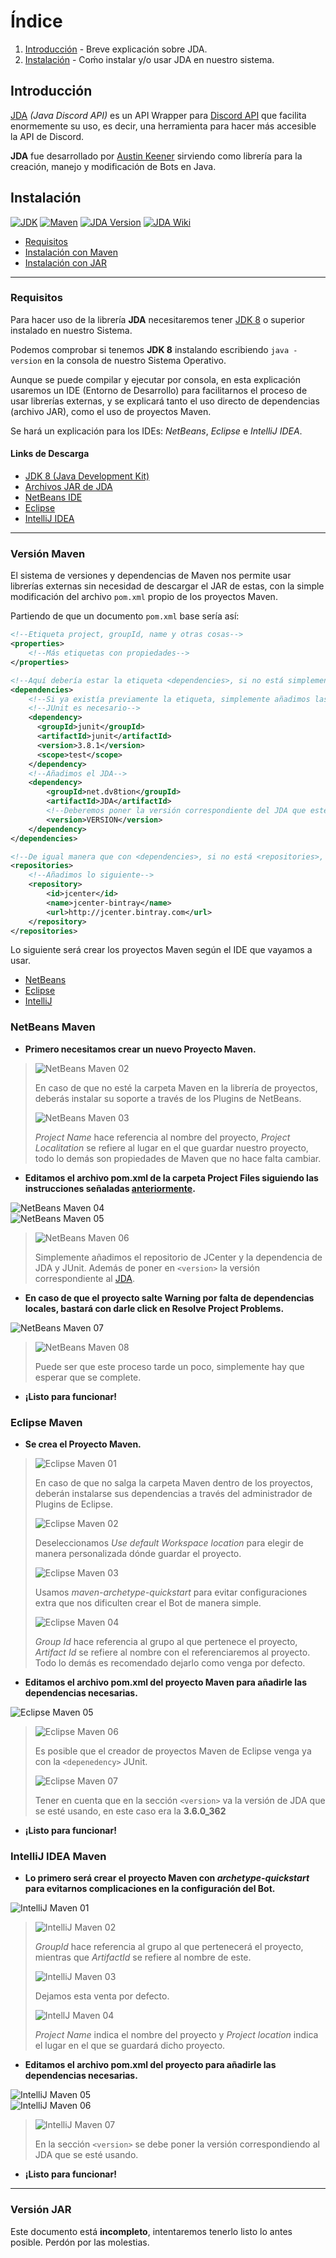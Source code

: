 # Índice

1. [Introducción](##introducción) - Breve explicación sobre JDA.
2. [Instalación](##instalación) - Coḿo instalar y/o usar JDA en nuestro sistema.

## Introducción

[JDA](https://github.com/DV8FromTheWorld/JDA "JDA GitHub") *(Java Discord API)* es un API Wrapper para [Discord API](https://discordapp.com/developers/docs/intro "Discord API Documentation") que facilita enormemente su uso, es decir, una herramienta para hacer más accesible la API de Discord.

**JDA** fue desarrollado por [Austin Keener](https://github.com/DV8FromTheWorld/ "Developer Home") sirviendo como librería para la creación, manejo y modificación de Bots en Java.

## Instalación

[![JDK](https://img.shields.io/badge/JDK-8+-red.svg)](http://www.oracle.com/technetwork/java/javase/downloads/jdk8-downloads-2133151.html "JDK 8 Download")
[![Maven](https://img.shields.io/badge/Maven-Lastest-yellow.svg)](https://maven.apache.org/ "Maven Download")
[![JDA Version](https://img.shields.io/badge/JDA-Lastest-lightgrey.svg)](https://github.com/DV8FromTheWorld/JDA "JDA GitHub")
[![JDA Wiki](https://img.shields.io/badge/Wiki-Home-blue.svg)](https://github.com/DV8FromTheWorld/JDA/wiki "JDA Wiki")

- [Requisitos](###requisitos)
- [Instalación con Maven](###versión-maven)
- [Instalación con JAR](###versión-jar)

---

### Requisitos

Para hacer uso de la librería **JDA** necesitaremos tener [JDK 8](http://www.oracle.com/technetwork/java/javase/downloads/jdk8-downloads-2133151.html "JDK 8 Download") o superior instalado en nuestro Sistema.

Podemos comprobar si tenemos **JDK 8** instalando escribiendo `java -version` en la consola de nuestro Sistema Operativo.

Aunque se puede compilar y ejecutar por consola, en esta explicación usaremos un IDE (Entorno de Desarrollo) para facilitarnos el proceso de usar librerías externas, y se explicará tanto el uso directo de dependencias (archivo JAR), como el uso de proyectos Maven.

Se hará un explicación para los IDEs: *NetBeans*, *Eclipse* e *IntelliJ IDEA*.

#### Links de Descarga

- [JDK 8 (Java Development Kit)](http://www.oracle.com/technetwork/java/javase/downloads/jdk8-downloads-2133151.html "JDK 8 Download")
- [Archivos JAR de JDA](https://github.com/DV8FromTheWorld/JDA/releases/ "Archivos JAR")
- [NetBeans IDE](https://netbeans.org/ "NetBeans Homepage")
- [Eclipse](https://www.eclipse.org/ide/ "Eclipse Homepage")
- [IntelliJ IDEA](https://www.jetbrains.com/idea/ "IntelliJ IDEA Homepage")

---

### Versión Maven

El sistema de versiones y dependencias de Maven nos permite usar librerías externas sin necesidad de descargar el JAR de estas, con la simple modificación del archivo `pom.xml` propio de los proyectos Maven.

Partiendo de que un documento `pom.xml` base sería así:

```xml
<!--Etiqueta project, groupId, name y otras cosas-->
<properties>
    <!--Más etiquetas con propiedades-->
</properties>

<!--Aquí debería estar la etiqueta <dependencies>, si no está simplemente la creamos.-->
<dependencies>
    <!--Si ya existía previamente la etiqueta, simplemente añadimos las <dependency>-->
    <!--JUnit es necesario-->
    <dependency>
      <groupId>junit</groupId>
      <artifactId>junit</artifactId>
      <version>3.8.1</version>
      <scope>test</scope>
    </dependency>
    <!--Añadimos el JDA-->
    <dependency>
        <groupId>net.dv8tion</groupId>
        <artifactId>JDA</artifactId>
        <!--Deberemos poner la versión correspondiente del JDA que estemos usando-->
        <version>VERSION</version>
    </dependency>
</dependencies>

<!--De igual manera que con <dependencies>, si no está <repositories>, se crea-->
<repositories>
    <!--Añadimos lo siguiente-->
    <repository>
        <id>jcenter</id>
        <name>jcenter-bintray</name>
        <url>http://jcenter.bintray.com</url>
    </repository>
</repositories>
```

Lo siguiente será crear los proyectos Maven según el IDE que vayamos a usar.

- [NetBeans](###netbeans-maven)
- [Eclipse](###eclipse-maven)
- [IntelliJ](###intellij-idea-maven)

### NetBeans Maven

- **Primero necesitamos crear un nuevo Proyecto Maven.**

> ![NetBeans Maven 02](https://i.imgur.com/uOG7LVg.png)
>
> En caso de que no esté la carpeta Maven en la librería de proyectos, deberás instalar su soporte a través de los Plugins de NetBeans.
>
> ![NetBeans Maven 03](https://i.imgur.com/UGHugJW.png)
>
> *Project Name* hace referencia al nombre del proyecto, *Project Localitation* se refiere al lugar en el que guardar nuestro proyecto, todo lo demás son propiedades de Maven que no hace falta cambiar.

- **Editamos el archivo pom.xml de la carpeta Project Files siguiendo las instrucciones señaladas [anteriormente](###version-maven).**

![NetBeans Maven 04](https://i.imgur.com/NmYySrm.png)\
![NetBeans Maven 05](https://i.imgur.com/yzyFQqh.png)
> ![NetBeans Maven 06](https://i.imgur.com/oeamGrA.png)
>
> Simplemente añadimos el repositorio de JCenter y la dependencia de JDA y JUnit. Además de poner en `<version>` la versión correspondiente al [JDA](https://github.com/DV8FromTheWorld/JDA "JDA Lastest Version").

- **En caso de que el proyecto salte Warning por falta de dependencias locales, bastará con darle click en Resolve Project Problems.**

![NetBeans Maven 07](https://i.imgur.com/TOvCjT9.png)
> ![NetBeans Maven 08](https://i.imgur.com/WyUF2KR.png)
>
> Puede ser que este proceso tarde un poco, simplemente hay que esperar que se complete.

- **¡Listo para funcionar!**

### Eclipse Maven

- **Se crea el Proyecto Maven.**

> ![Eclipse Maven 01](https://i.imgur.com/8TxSbVi.png)
>
> En caso de que no salga la carpeta Maven dentro de los proyectos, deberán instalarse sus dependencias a través del administrador de Plugins de Eclipse.
>
> ![Eclipse Maven 02](https://i.imgur.com/DgVNHko.png)
>
> Deseleccionamos *Use default Workspace location* para elegir de manera personalizada dónde guardar el proyecto.
>
> ![Eclipse Maven 03](https://i.imgur.com/pEMjO1Q.png)
>
> Usamos *maven-archetype-quickstart* para evitar configuraciones extra que nos dificulten crear el Bot de manera simple.
>
> ![Eclipse Maven 04](https://i.imgur.com/IjGSQqX.png)
>
> *Group Id* hace referencia al grupo al que pertenece el proyecto, *Artifact Id* se refiere al nombre con el referenciaremos al proyecto.
> Todo lo demás es recomendado dejarlo como venga por defecto.

- **Editamos el archivo pom.xml del proyecto Maven para añadirle las dependencias necesarias.**

![Eclipse Maven 05](https://i.imgur.com/M3HG06B.png)
> ![Eclipse Maven 06](https://i.imgur.com/wJyte4Q.png)
>
> Es posible que el creador de proyectos Maven de Eclipse venga ya con la `<depenedency>` JUnit.
>
> ![Eclipse Maven 07](https://i.imgur.com/zRLOelz.png)
>
> Tener en cuenta que en la sección `<version>` va la versión de JDA que se esté usando, en este caso era la **3.6.0_362**

- **¡Listo para funcionar!**

### IntelliJ IDEA Maven

- **Lo primero será crear el proyecto Maven con *archetype-quickstart* para evitarnos complicaciones en la configuración del Bot.**

![IntelliJ Maven 01](https://i.imgur.com/e0U3cjn.png)
> ![IntelliJ Maven 02](https://i.imgur.com/Znn3FHP.png)
>
> *GroupId* hace referencia al grupo al que pertenecerá el proyecto, mientras que *ArtifactId* se refiere al nombre de este.
>
> ![IntelliJ Maven 03](https://i.imgur.com/uGwX9lo.png)
>
> Dejamos esta venta por defecto.
>
> ![IntellJ Maven 04](https://i.imgur.com/83eGosc.png)
>
> *Project Name* indica el nombre del proyecto y *Project location* indica el lugar en el que se guardará dicho proyecto.

- **Editamos el archivo pom.xml del proyecto para añadirle las dependencias necesarias.**

![IntelliJ Maven 05](https://i.imgur.com/0oWQS4Q.png)\
![IntelliJ Maven 06](https://i.imgur.com/zbpRkHP.png)
> ![IntelliJ Maven 07](https://i.imgur.com/zmPmgQy.png)
>
> En la sección `<version>` se debe poner la versión correspondiendo al JDA que se esté usando.

- **¡Listo para funcionar!**

---

### Versión JAR

Este documento está **incompleto**, intentaremos tenerlo listo lo antes posible. Perdón por las molestias.
